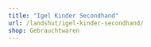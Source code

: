 ```yaml
---
title: "Igel Kinder Secondhand"
url: /landshut/igel-kinder-secondhand/
shop: Gebrauchtwaren
---
```

